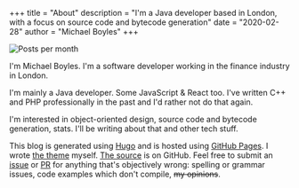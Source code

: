 +++
title = "About"
description = "I'm a Java developer based in London, with a focus on source code and bytecode generation"
date = "2020-02-28"
author = "Michael Boyles"
+++

![Posts per month](/images/portrait-square.png)

I'm Michael Boyles. I'm a software developer working in the finance industry in London.

I'm mainly a Java developer. Some JavaScript & React too. I've written C++ and PHP professionally in the past and I'd rather not do that again.

I'm interested in object-oriented design, source code and bytecode generation, stats. I'll be writing about that and other tech stuff.

This blog is generated using [Hugo](https://gohugo.io/) and is hosted using [GitHub Pages](https://pages.github.com/). I wrote [the
theme](https://github.com/michaelboyles/weaving-theme) myself. [The source](https://github.com/michaelboyles/website) is on GitHub.
Feel free to submit an [issue](https://github.com/michaelboyles/website/issues) or [PR](https://github.com/michaelboyles/website/pulls)
for anything that's objectively wrong: spelling or grammar issues, code examples which don't compile, ~~my opinions~~.
